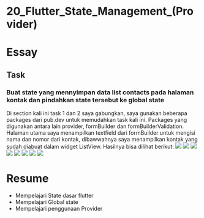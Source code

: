 # 20_Flutter_State_Management_(Provider)

# Essay

## Task

### Buat state yang mennyimpan data list contacts pada halaman kontak dan pindahkan state tersebut ke global state
Di section kali ini task 1 dan 2 saya gabungkan, saya gunakan beberapa packages dari pub.dev untuk memudahkan task kali ini. Packages yang digunakan antara lain provider, formBuilder dan formBuilderValidation. Halaman utama saya menampilkan textfield dari formBuilder untuk mengisi nama dan nomor dari kontak, dibawwahnya saya menampilkan kontak yang sudah diabuat dalam widget ListView. Hasilnya bisa dilihat berikut:
![](screenshoot/main.png)
![](screenshoot/models.png)
![](screenshoot/homePage1.1.png)
![](screenshoot/homePage1.2.png)
![](screenshoot/homePage1.3.png)
![](screenshoot/contact.png)
![](screenshoot/Output1.png)
![](screenshoot/Output2.png)

# Resume
- Mempelajari State dasar flutter
- Mempelajari Global state
- Mempelajari penggunaan Provider